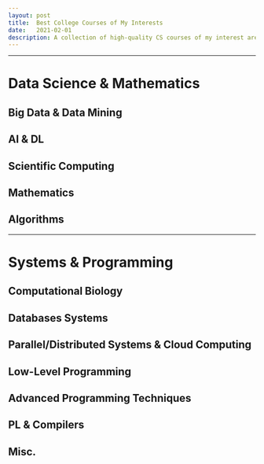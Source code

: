 ```yaml
---
layout: post
title:  Best College Courses of My Interests 
date:   2021-02-01
description: A collection of high-quality CS courses of my interest areas.
---
```


<hr>

# Data Science & Mathematics

## Big Data & Data Mining

## AI & DL

## Scientific Computing

## Mathematics

## Algorithms

<hr>

# Systems & Programming

## Computational Biology

## Databases Systems

## Parallel/Distributed Systems & Cloud Computing

## Low-Level Programming

## Advanced Programming Techniques

## PL & Compilers

## Misc.
